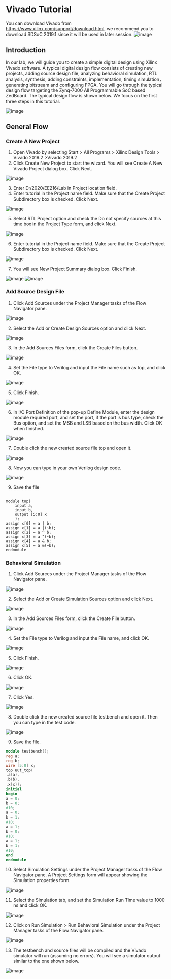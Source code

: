 # Vivado Tutorial
You can download Vivado from https://www.xilinx.com/support/download.html, we recommend you to download SDSoC 2019.1 since it will be used in later session.
![image](pic/T1/download.png)

## Introduction
In our lab, we will guide you to create a simple digital design using Xilinx Vivado software. A typical digital design flow consists of creating new projects, adding source design file, analyzing behavioral simulation, RTL analysis, synthesis, adding constraints, implementation, timing simulation，generating bitstream and configuring FPGA. You will go through the typical design flow targeting the Zynq-7000 All
Programmable SoC based ZedBoard. The typical design flow is shown below. We focus on the first three steps in this tutorial.

![image](pic/T1/0.PNG)

## General Flow
### Create A New Project
1. Open Vivado by selecting Start > All Programs > Xilinx Design Tools > Vivado 2019.2 >Vivado 2019.2
2. Click Create New Project to start the wizard. You will see Create A New Vivado Project dialog box. Click Next.

  ![image](pic/T1/1.PNG)

3. Enter D:/2020/EE216/Lab in Project location field.
4. Enter tutorial in the Project name field. Make sure that the Create Project Subdirectory box is checked. Click Next.

  ![image](pic/T1/2.PNG)

5. Select RTL Project option and check the Do not specify sources at this time box in the Project Type form, and click Next.

  ![image](pic/T1/3.PNG)

6. Enter tutorial in the Project name field. Make sure that the Create Project Subdirectory box is checked. Click Next.

  ![image](pic/T1/4.PNG)

7. You will see New Project Summary dialog box. Click Finish.

  ![image](pic/T1/5.PNG)
  ![image](pic/T1/6.PNG)

### Add Source Design File

1. Click Add Sources under the Project Manager tasks of the Flow Navigator pane.

  ![image](pic/T1/7.PNG)

2. Select the Add or Create Design Sources option and click Next.

  ![image](pic/T1/8.PNG)

3. In the Add Sources Files form, click the Create Files button.

  ![image](pic/T1/9.PNG)

4. Set the File type to Verilog and input the File name such as top, and click OK.
  
  ![image](pic/T1/10.PNG)

5. Click Finish.

  ![image](pic/T1/11.PNG)

6. In I/O Port Definition of the pop-up Define Module, enter the design module required port, and set the port, if the port is bus type, check the Bus option, and set the MSB and LSB based on the bus width. Click OK when finished.

  ![image](pic/T1/12.PNG)

7. Double click the new created source file top and open it.

  ![image](pic/T1/13.PNG)

8. Now you can type in your own Verilog design code.
  
  ![image](pic/T1/14.PNG)

9. Save the file

```

module top(
    input a,
    input b,
    output [5:0] x
    );
assign x[0] = a | b;
assign x[1] = a |(~b);
assign x[2] = a ^ b;
assign x[3] = a ^(~b);
assign x[4] = a & b;
assign x[5] = a &(~b);
endmodule

```

### Behavioral Simulation
1. Click Add Sources under the Project Manager tasks of the Flow Navigator pane.
  
  ![image](pic/T1/16.PNG)

2. Select the Add or Create Simulation Sources option and click Next.
  
  ![image](pic/T1/17.PNG)

3. In the Add Sources Files form, click the Create File button.
  
  ![image](pic/T1/18.PNG)

4. Set the File type to Verilog and input the File name, and click OK.
  
  ![image](pic/T1/19.PNG)

5. Click Finish.
  
  ![image](pic/T1/20.PNG)

6. Click OK.
  
  ![image](pic/T1/21.PNG)

7. Click Yes.
  
  ![image](pic/T1/22.PNG)

8. Double click the new created source file testbench and open it. Then you can type in the test code.
  
  ![image](pic/T1/23.PNG)

9. Save the file.
  
```verilog
module testbench();
reg a;
reg b;
wire [5:0] x;
top uut_top(
.a(a),
.b(b),
.x(x));
initial
begin
a = 0;
b = 0;
#10;
a = 0;
b = 1;
#10;
a = 1;
b = 0;
#10;
a = 1;
b = 1;
#10;
end
endmodule
```

10. Select Simulation Settings under the Project Manager tasks of the Flow Navigator pane. A Project Settings form will appear showing the Simulation properties form.
  
  ![image](pic/T1/24.PNG)

11. Select the Simulation tab, and set the Simulation Run Time value to 1000 ns and click OK.
  
  ![image](pic/T1/25.PNG)

12. Click on Run Simulation > Run Behavioral Simulation under the Project Manager tasks of the Flow Navigator pane.

  ![image](pic/T1/26.PNG)

13. The testbench and source files will be compiled and the Vivado simulator will run (assuming no errors). You will see a simulator output similar to the one shown below.

  ![image](pic/T1/27.PNG)